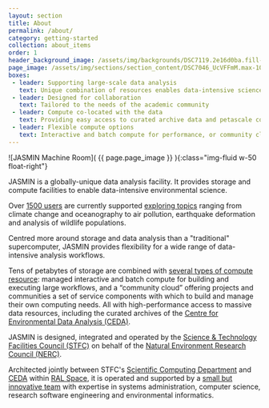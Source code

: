 ```yaml
---
layout: section
title: About
permalink: /about/
category: getting-started
collection: about_items
order: 1
header_background_image: /assets/img/backgrounds/DSC7119.2e16d0ba.fill-2000x1000.jpg
page_image: /assets/img/sections/section_content/DSC7046_UcVFFmM.max-1000x1000.jpg
boxes:
 - leader: Supporting large-scale data analysis
   text: Unique combination of resources enables data-intensive science
 - leader: Designed for collaboration
   text: Tailored to the needs of the academic community
 - leader: Compute co-located with the data
   text: Providing easy access to curated archive data and petascale collaborative workspaces
 - leader: Flexible compute options
   text: Interactive and batch compute for performance, or community cloud resources for autonomy and scalability
---
```


![JASMIN Machine Room]( {{ page.page_image }} ){:class="img-fluid w-50 float-right"}

JASMIN is a globally-unique data analysis facility. It provides storage and compute facilities to enable data-intensive environmental science. 

Over [1500 users](/users/community/) are currently supported [exploring topics](/insights)  ranging from climate change and oceanography to air pollution, earthquake deformation and analysis of wildlife populations.

Centred more around storage and data analysis than a "traditional" supercomputer, JASMIN provides flexibility for a wide range of data-intensive analysis workflows.

Tens of petabytes of storage are combined with [several types of compute resource](/about/services/): managed interactive and batch compute for building and executing large workflows, and a “community cloud” offering projects and communities a set of service components with which to build and manage their own computing needs. All with high-performance access to massive data resources, including the curated archives of the [Centre for Environmental Data Analysis (CEDA)](https://www.ceda.ac.uk).

JASMIN is designed, integrated and operated by the [Science &amp; Technology Facilities Council (STFC)](https://stfc.ukri.org/) on behalf of the [Natural Environment Research Council (NERC)](https://nerc.ukri.org/).

Architected jointly between STFC's [Scientific Computing Department](https://www.scd.stfc.ac.uk/) and [CEDA](https://www.ceda.ac.uk/) within [RAL Space](https://www.ralspace.stfc.ac.uk/), it is operated and supported by a [small but innovative team](/about/team/) with expertise in systems administration, computer science, research software engineering and environmental informatics.



